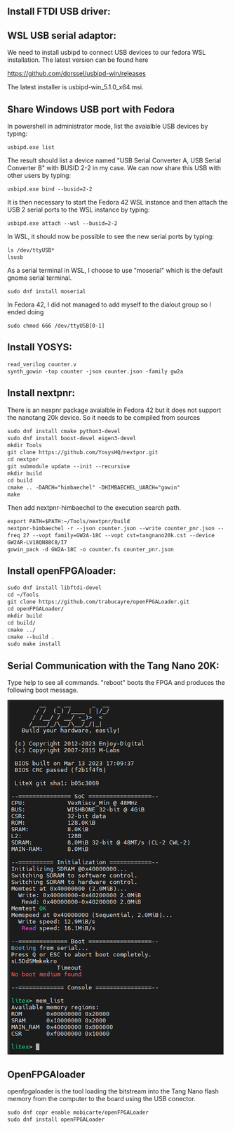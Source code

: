 Install FTDI USB driver:
------------------------

WSL USB serial adaptor:
-----------------------

We need to install usbipd to connect USB devices to our fedora WSL installation. The latest version can be found here

https://github.com/dorssel/usbipd-win/releases

The latest installer is usbipd-win_5.1.0_x64.msi.

Share Windows USB port with Fedora
----------------------------------

In powershell in administrator mode, list the avaialble USB devices by typing:

    usbipd.exe list

The result should list a device named "USB Serial Converter A, USB Serial Converter B" with BUSID 2-2 in my case. We can now share this USB with other users by typing:

    usbipd.exe bind --busid=2-2

It is then necessary to start the Fedora 42 WSL instance and then attach the USB 2 serial ports to the WSL instance by typing:

    usbipd.exe attach --wsl --busid=2-2

In WSL, it should now be possible to see the new serial ports by typing:

    ls /dev/ttyUSB*
    lsusb

As a serial terminal in WSL, I choose to use "moserial" which is the default gnome serial terminal.

    sudo dnf install moserial


In Fedora 42, I did not managed to add myself to the dialout group so I ended doing

    sudo chmod 666 /dev/ttyUSB[0-1]

Install YOSYS:
--------------

    read_verilog counter.v
    synth_gowin -top counter -json counter.json -family gw2a

Install nextpnr:
----------------

There is an nexpnr package avaialble in Fedora 42 but it does not support the nanotang 20k device. So it needs to be compiled from sources

    sudo dnf install cmake python3-devel
    sudo dnf install boost-devel eigen3-devel
    mkdir Tools
    git clone https://github.com/YosysHQ/nextpnr.git
    cd nextpnr
    git submodule update --init --recursive
    mkdir build
    cd build
    cmake .. -DARCH="himbaechel" -DHIMBAECHEL_UARCH="gowin"
    make

Then add nextpnr-himbaechel to the execution search path.

    export PATH=$PATH:~/Tools/nextpnr/build
    nextpnr-himbaechel -r --json counter.json --write counter_pnr.json --freq 27 --vopt family=GW2A-18C --vopt cst=tangnano20k.cst --device GW2AR-LV18QN88C8/I7
    gowin_pack -d GW2A-18C -o counter.fs counter_pnr.json

Install openFPGAloader:
-----------------------

    sudo dnf install libftdi-devel
    cd ~/Tools
    git clone https://github.com/trabucayre/openFPGALoader.git
    cd openFPGALoader/
    mkdir build
    cd build/
    cmake ../
    cmake --build .
    sudo make install

Serial Communication with the Tang Nano 20K:
--------------------------------------------

Type help to see all commands. "reboot" boots the FPGA and produces the following boot message.

![Litex_Boot_Report](./images/litex_boot.png)

OpenFPGAloader
--------------

openfpgaloader is the tool loading the bitstream into the Tang Nano flash memory from the computer to the board using the USB conector.

    sudo dnf copr enable mobicarte/openFPGALoader
    sudo dnf install openFPGALoader   
